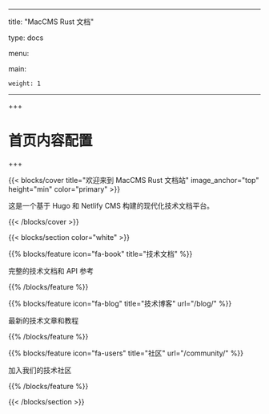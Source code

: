 
---

title: "MacCMS Rust 文档"

type: docs

menu:

  main:

    weight: 1

---



+++

# 首页内容配置

+++



{{< blocks/cover title="欢迎来到 MacCMS Rust 文档站" image_anchor="top" height="min" color="primary" >}}

这是一个基于 Hugo 和 Netlify CMS 构建的现代化技术文档平台。

{{< /blocks/cover >}}



{{< blocks/section color="white" >}}

{{% blocks/feature icon="fa-book" title="技术文档" %}}

完整的技术文档和 API 参考

{{% /blocks/feature %}}



{{% blocks/feature icon="fa-blog" title="技术博客" url="/blog/" %}}

最新的技术文章和教程

{{% /blocks/feature %}}



{{% blocks/feature icon="fa-users" title="社区" url="/community/" %}}

加入我们的技术社区

{{% /blocks/feature %}}

{{< /blocks/section >}}

